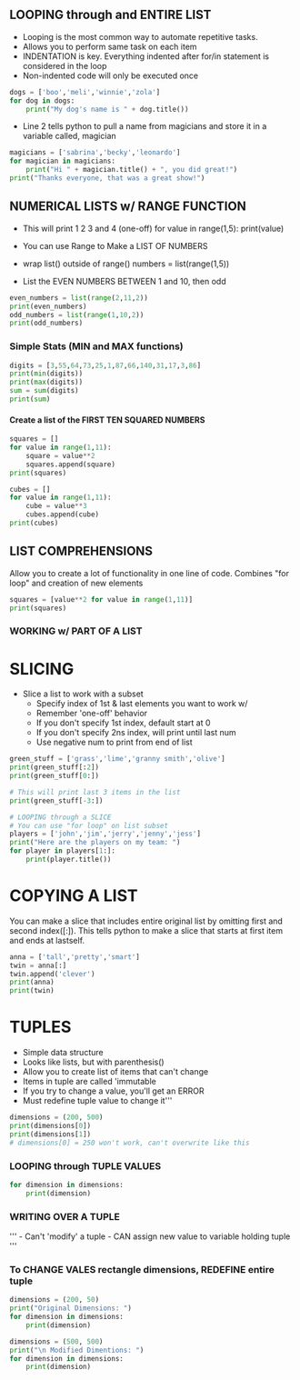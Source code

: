 ## LOOPING through and ENTIRE LIST
- Looping is the most common way to automate repetitive tasks.
- Allows you to perform same task on each item
- INDENTATION is key. Everything indented after for/in statement is considered in the loop
- Non-indented code will only be executed once

```python
dogs = ['boo','meli','winnie','zola']
for dog in dogs:
    print("My dog's name is " + dog.title())
```

- Line 2 tells python to pull a name from magicians and store it in a variable called, magician
```python
magicians = ['sabrina','becky','leonardo']
for magician in magicians:
    print("Hi " + magician.title() + ", you did great!")
print("Thanks everyone, that was a great show!")
```

## NUMERICAL LISTS w/ RANGE FUNCTION
- This will print 1 2 3 and 4 (one-off)
for value in range(1,5):
    print(value)
- You can use Range to Make a LIST OF NUMBERS
- wrap list() outside of range()
numbers = list(range(1,5))

- List the EVEN NUMBERS BETWEEN 1 and 10, then odd
```python
even_numbers = list(range(2,11,2))
print(even_numbers)
odd_numbers = list(range(1,10,2))
print(odd_numbers)
```

### Simple Stats (MIN and MAX functions)
```python
digits = [3,55,64,73,25,1,87,66,140,31,17,3,86]
print(min(digits))
print(max(digits))
sum = sum(digits)
print(sum)
```

#### Create a list of the FIRST TEN SQUARED NUMBERS
```python
squares = []
for value in range(1,11):
    square = value**2
    squares.append(square)
print(squares)
```

```python 
cubes = []
for value in range(1,11):
    cube = value**3
    cubes.append(cube)
print(cubes)
```

## LIST COMPREHENSIONS
Allow you to create a lot of functionality in one line of code. Combines "for loop" and creation of new elements
```python
squares = [value**2 for value in range(1,11)]
print(squares)
```

### WORKING w/ PART OF A LIST
# SLICING
 - Slice a list to work with a subset
    - Specify index of 1st & last elements you want to work w/
    - Remember 'one-off' behavior
    - If you don't specify 1st index, default start at 0
    - If you don't specify 2ns index, will print until last num
    - Use negative num to print from end of list
   
```python
green_stuff = ['grass','lime','granny smith','olive']
print(green_stuff[:2])
print(green_stuff[0:])

# This will print last 3 items in the list
print(green_stuff[-3:])

# LOOPING through a SLICE
# You can use "for loop" on list subset
players = ['john','jim','jerry','jenny','jess']
print("Here are the players on my team: ")
for player in players[1:]:
    print(player.title())
```

# COPYING A LIST
You can make a slice that includes entire original list by omitting first and second index([:]). This tells python to make a slice that starts at first item and ends at lastself.
```python
anna = ['tall','pretty','smart']
twin = anna[:]
twin.append('clever')
print(anna)
print(twin)
```

# TUPLES
- Simple data structure
- Looks like lists, but with parenthesis()
- Allow you to create list of items that can't change
- Items in tuple are called 'immutable
- If you try to change a value, you'll get an ERROR
- Must redefine tuple value to change it'''

```python
dimensions = (200, 500)
print(dimensions[0])
print(dimensions[1])
# dimensions[0] = 250 won't work, can't overwrite like this
```

### LOOPING through TUPLE VALUES
```python
for dimension in dimensions:
    print(dimension)
```

### WRITING OVER A TUPLE
''' - Can't 'modify' a tuple
    - CAN assign new value to variable holding tuple
'''
### To CHANGE VALES rectangle dimensions, REDEFINE entire tuple
```python
dimensions = (200, 50)
print("Original Dimensions: ")
for dimension in dimensions:
    print(dimension)

dimensions = (500, 500)
print("\n Modified Dimentions: ")
for dimension in dimensions:
    print(dimension)
```
